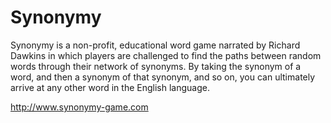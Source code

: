 # Synonymy

Synonymy is a non-profit, educational word game narrated by Richard Dawkins in which players are challenged to find the paths between random words through their network of synonyms. By taking the synonym of a word, and then a synonym of that synonym, and so on, you can ultimately arrive at any other word in the English language.

http://www.synonymy-game.com


